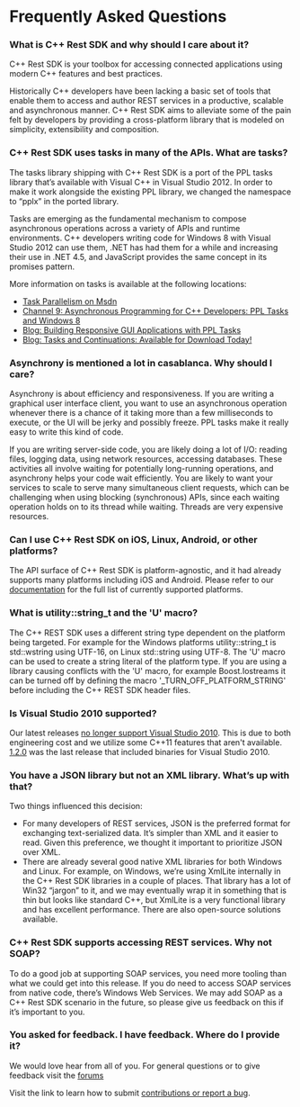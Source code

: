 # Frequently Asked Questions

### What is C++ Rest SDK and why should I care about it?

C++ Rest SDK is your toolbox for accessing connected applications using modern C++ features and best practices.

Historically C++ developers have been lacking a basic set of tools that enable them to access and author REST services in a productive, scalable and asynchronous manner. C++ Rest SDK aims to alleviate some of the pain felt by developers by providing a cross-platform library that is modeled on simplicity, extensibility and composition.

### C++ Rest SDK uses tasks in many of the APIs. What are tasks?

The tasks library shipping with C++ Rest SDK is a port of the PPL tasks library that’s available with Visual C++ in Visual Studio 2012\. In order to make it work alongside the existing PPL library, we changed the namespace to “pplx” in the ported library.

Tasks are emerging as the fundamental mechanism to compose asynchronous operations across a variety of APIs and runtime environments. C++ developers writing code for Windows 8 with Visual Studio 2012 can use them, .NET has had them for a while and increasing their use in .NET 4.5, and JavaScript provides the same concept in its promises pattern.

More information on tasks is available at the following locations:

*   [Task Parallelism on Msdn](http://msdn.microsoft.com/en-us/library/dd492427.aspx)
*   [Channel 9: Asynchronous Programming for C++ Developers: PPL Tasks and Windows 8](http://channel9.msdn.com/Blogs/Charles/Asynchronous-Programming-for-C-Developers-PPL-Tasks-and-Windows-8)
*   [Blog: Building Responsive GUI Applications with PPL Tasks](http://blogs.msdn.com/b/nativeconcurrency/archive/2011/03/23/building-responsive-gui-applications-with-ppl-tasks.aspx?Redirected=true)
*   [Blog: Tasks and Continuations: Available for Download Today!](http://blogs.msdn.com/b/nativeconcurrency/archive/2011/03/09/tasks-and-continuations-available-for-download-today.aspx)

### Asynchrony is mentioned a lot in casablanca. Why should I care?

Asynchrony is about efficiency and responsiveness. If you are writing a graphical user interface client, you want to use an asynchronous operation whenever there is a chance of it taking more than a few milliseconds to execute, or the UI will be jerky and possibly freeze. PPL tasks make it really easy to write this kind of code.

If you are writing server-side code, you are likely doing a lot of I/O: reading files, logging data, using network resources, accessing databases. These activities all involve waiting for potentially long-running operations, and asynchrony helps your code wait efficiently. You are likely to want your services to scale to serve many simultaneous client requests, which can be challenging when using blocking (synchronous) APIs, since each waiting operation holds on to its thread while waiting. Threads are very expensive resources.

### Can I use C++ Rest SDK on iOS, Linux, Android, or other platforms?

The API surface of C++ Rest SDK is platform-agnostic, and it had already supports many platforms including iOS and Android. Please refer to our [documentation](https://casablanca.codeplex.com/documentation) for the full list of currently supported platforms.

### What is utility::string_t and the 'U' macro?

The C++ REST SDK uses a different string type dependent on the platform being targeted. For example for the Windows platforms utility::string_t is std::wstring using UTF-16, on Linux std::string using UTF-8\. The 'U' macro can be used to create a string literal of the platform type. If you are using a library causing conflicts with the 'U' macro, for example Boost.Iostreams it can be turned off by defining the macro '_TURN_OFF_PLATFORM_STRING' before including the C++ REST SDK header files.

### Is Visual Studio 2010 supported?

Our latest releases [no longer support Visual Studio 2010](https://casablanca.codeplex.com/discussions/471309). This is due to both engineering cost and we utilize some C++11 features that aren't available. [1.2.0](https://casablanca.codeplex.com/releases/view/111094) was the last release that included binaries for Visual Studio 2010.

### You have a JSON library but not an XML library. What’s up with that?

Two things influenced this decision:

*   For many developers of REST services, JSON is the preferred format for exchanging text-serialized data. It’s simpler than XML and it easier to read. Given this preference, we thought it important to prioritize JSON over XML.
*   There are already several good native XML libraries for both Windows and Linux. For example, on Windows, we’re using XmlLite internally in the C++ Rest SDK libraries in a couple of places. That library has a lot of Win32 “jargon” to it, and we may eventually wrap it in something that is thin but looks like standard C++, but XmlLite is a very functional library and has excellent performance. There are also open-source solutions available.

### C++ Rest SDK supports accessing REST services. Why not SOAP?

To do a good job at supporting SOAP services, you need more tooling than what we could get into this release. If you do need to access SOAP services from native code, there’s Windows Web Services. We may add SOAP as a C++ Rest SDK scenario in the future, so please give us feedback on this if it’s important to you.

### You asked for feedback. I have feedback. Where do I provide it?

We would love hear from all of you. For general questions or to give feedback visit the [forums](https://casablanca.codeplex.com/discussions)

Visit the link to learn how to submit [contributions or report a bug](https://casablanca.codeplex.com/wikipage?title=Make%20a%20contribution&referringTitle=FAQ).